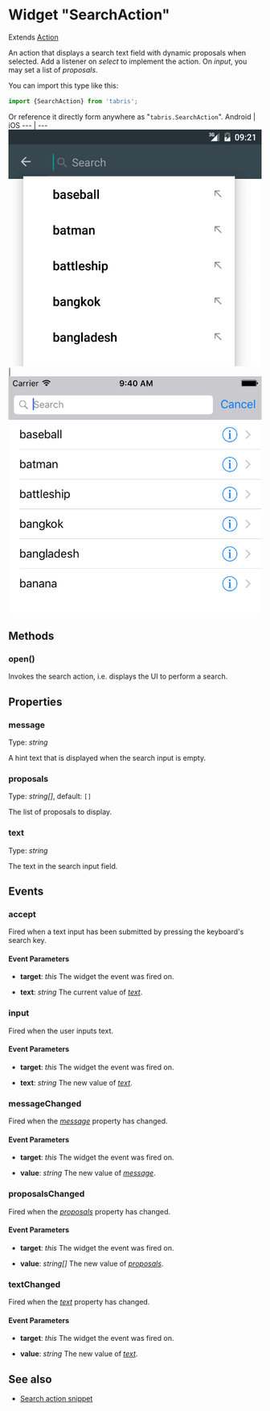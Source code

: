 ---
---
# Widget "SearchAction"

Extends [Action](Action.md)

An action that displays a search text field with dynamic proposals when selected. Add a listener on *select* to implement the action. On *input*, you may set a list of *proposals*.

You can import this type like this:
```js
import {SearchAction} from 'tabris';
```
Or reference it directly form anywhere as "`tabris.SearchAction`".
Android | iOS
--- | ---
![SearchAction on Android](img/android/SearchAction.png) | ![SearchAction on iOS](img/ios/SearchAction.png)

## Methods

### open()


Invokes the search action, i.e. displays the UI to perform a search.


## Properties

### message


Type: *string*

A hint text that is displayed when the search input is empty.

### proposals


Type: *string[]*, default: `[]`

The list of proposals to display.

### text


Type: *string*

The text in the search input field.


## Events

### accept

Fired when a text input has been submitted by pressing the keyboard's search key.

#### Event Parameters 
- **target**: *this*
    The widget the event was fired on.

- **text**: *string*
    The current value of *[text](#text)*.


### input

Fired when the user inputs text.

#### Event Parameters 
- **target**: *this*
    The widget the event was fired on.

- **text**: *string*
    The new value of *[text](#text)*.


### messageChanged

Fired when the [*message*](#message) property has changed.

#### Event Parameters 
- **target**: *this*
    The widget the event was fired on.

- **value**: *string*
    The new value of [*message*](#message).


### proposalsChanged

Fired when the [*proposals*](#proposals) property has changed.

#### Event Parameters 
- **target**: *this*
    The widget the event was fired on.

- **value**: *string[]*
    The new value of [*proposals*](#proposals).


### textChanged

Fired when the [*text*](#text) property has changed.

#### Event Parameters 
- **target**: *this*
    The widget the event was fired on.

- **value**: *string*
    The new value of [*text*](#text).





## See also

- [Search action snippet](https://github.com/eclipsesource/tabris-js/tree/v3.0.0-beta1/snippets/navigationview-searchaction.js)
